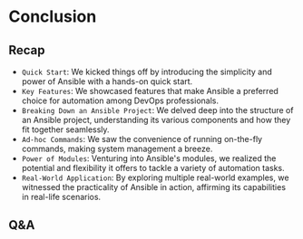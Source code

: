 # Conclusion

## Recap

- `Quick Start`: We kicked things off by introducing the simplicity and power of Ansible with a hands-on quick start.
- `Key Features`: We showcased features that make Ansible a preferred choice for automation among DevOps professionals.
- `Breaking Down an Ansible Project`: We delved deep into the structure of an Ansible project, understanding its various components and how they fit together seamlessly.
- `Ad-hoc Commands`: We saw the convenience of running on-the-fly commands, making system management a breeze.
- `Power of Modules`: Venturing into Ansible's modules, we realized the potential and flexibility it offers to tackle a variety of automation tasks.
- `Real-World Application`: By exploring multiple real-world examples, we witnessed the practicality of Ansible in action, affirming its capabilities in real-life scenarios.

## Q&A
